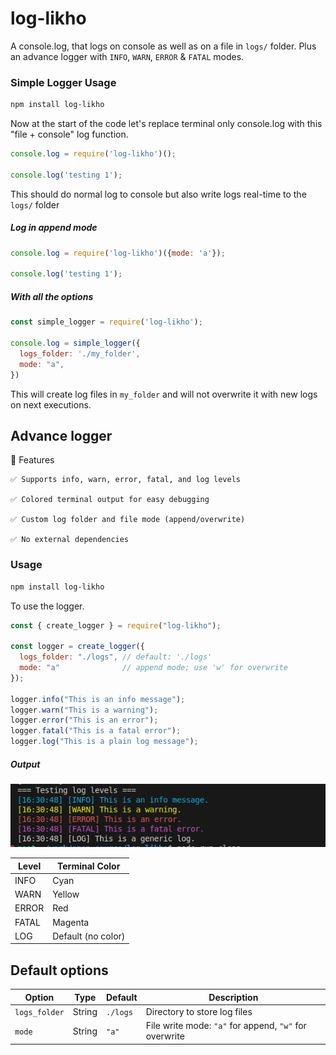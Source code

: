 # log-likho
A console.log, that logs on console as well as on a file in `logs/` folder.
Plus an advance logger with `INFO`, `WARN`, `ERROR` & `FATAL` modes.

### Simple Logger Usage
```sh
npm install log-likho
```

Now at the start of the code let's replace terminal only console.log with this "file + console" log function.

```js
console.log = require('log-likho')();

console.log('testing 1');
```

This should do normal log to console but also write logs real-time to the `logs/` folder

##### Log in append mode

```js
console.log = require('log-likho')({mode: 'a'});

console.log('testing 1');
```


##### With all the options

```js
const simple_logger = require('log-likho');

console.log = simple_logger({
  logs_folder: './my_folder',
  mode: "a",
})

```

This will create log files in `my_folder` and will not overwrite it with new logs on next executions.



## Advance logger

🚀 Features

    ✅ Supports info, warn, error, fatal, and log levels

    ✅ Colored terminal output for easy debugging

    ✅ Custom log folder and file mode (append/overwrite)

    ✅ No external dependencies

### Usage

```sh
npm install log-likho
```

To use the logger. 

```js
const { create_logger } = require("log-likho");

const logger = create_logger({
  logs_folder: "./logs", // default: './logs'
  mode: "a"              // append mode; use 'w' for overwrite
});

logger.info("This is an info message");
logger.warn("This is a warning");
logger.error("This is an error");
logger.fatal("This is a fatal error");
logger.log("This is a plain log message");
```

##### Output

![LoggerImage](./assets/image.png)

| Level | Terminal Color     |
| ----- | ------------------ |
| INFO  | Cyan               |
| WARN  | Yellow             |
| ERROR | Red                |
| FATAL | Magenta            |
| LOG   | Default (no color) |


## Default options

| Option        | Type   | Default  | Description                                            |
| ------------- | ------ | -------- | ------------------------------------------------------ |
| `logs_folder` | String | `./logs` | Directory to store log files                           |
| `mode`        | String | `"a"`    | File write mode: `"a"` for append, `"w"` for overwrite |
